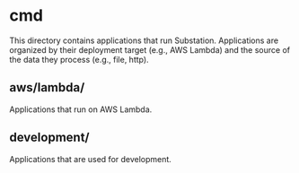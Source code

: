 # cmd

This directory contains applications that run Substation. Applications are organized by their deployment target (e.g., AWS Lambda) and the source of the data they process (e.g., file, http).

## aws/lambda/

Applications that run on AWS Lambda.

## development/

Applications that are used for development.
